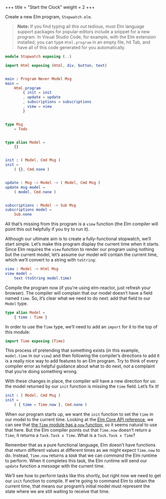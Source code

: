 +++
title       = "Start the Clock"
weight      = 2
+++

Create a new Elm program, `Stopwatch.elm`.

> **Note:** If you find typing all this out tedious,
> most Elm language support packages for popular editors include
> a snippet for a new program.
> In Visual Studio Code, for example,
> with the Elm extension installed,
> you can type `Html.program` in an empty file,
> hit Tab,
> and have all of this code generated for you automatically.

```elm
module Stopwatch exposing (..)

import Html exposing (Html, div, button, text)


main : Program Never Model Msg
main =
    Html.program
        { init = init
        , update = update
        , subscriptions = subscriptions
        , view = view
        }


type Msg
    = Todo


type alias Model =
    {}


init : ( Model, Cmd Msg )
init =
    ( {}, Cmd.none )


update : Msg -> Model -> ( Model, Cmd Msg )
update msg model =
    ( model, Cmd.none )


subscriptions : Model -> Sub Msg
subscriptions model =
    Sub.none
```

All that’s missing from this program
is a `view` function
(the Elm compiler will point this out helpfully
if you try to run it).

Although our ultimate aim is to
create a fully-functional stopwatch,
we’ll start simple.
Let’s make this program
display the current time
when it starts.
Since Elm requires the `view` function to render our program
using nothing but the current model,
let’s assume our model will contain the current time,
which we’ll convert to a string
with `toString`:

```elm
view : Model -> Html Msg
view model =
    text (toString model.time)
```

Compile the program now
(if you're using elm-reactor, just refresh your browser).
The compiler will complain
that our model doesn’t have a field named `time`.
So, it’s clear what we need to do next:
add that field to our `Model` type.

```elm
type alias Model =
    { time : Time }
```

In order to use the `Time` type,
we’ll need to add an `import` for it
to the top of this module:

```elm
import Time exposing (Time)
```

This process of pretending that something exists
(in this example, `model.time` in our `view`)
and then following the compiler’s directions to add it
is a really nice way to add features to an Elm program.
Try to think of every compiler error as
helpful guidance about what to do next,
not a complaint that you’re doing something wrong.

With these changes in place,
the compiler will have a new direction for us:
the model returned by our `init` function
is missing the `time` field.
Let’s fix it!

```elm
init : ( Model, Cmd Msg )
init =
    ( { time = Time.now }, Cmd.none )
```

When our program starts up,
we want the `init` function to
set the `time` in our model to the current time.
Looking at the [Elm Core API reference][core],
we can see that [the `Time` module has a `now` function][time.now],
so it seems natural to use that here.
But the Elm compiler points out
that `Time.now` doesn’t return a `Time`;
it returns a `Task.Task x Time`.
What is a `Task.Task x Time`?

Remember that as a pure functional language,
Elm doesn’t have functions that
return different values at different times
as we might expect `Time.now` to do.
Instead, `Time.now` returns a _task_ that
we can _command_ the Elm runtime to perform.
When it completes this task,
the Elm runtime will send our `update` function a _message_
with the current time.

We’ll see how to perform tasks like this shortly,
but right now
we need to get our `init` function to compile.
If we’re going to command Elm to obtain the current time,
that means our program’s initial model
must represent the state where
we are still waiting to receive that time.

[core]: http://package.elm-lang.org/packages/elm-lang/core/latest/
[time.now]: http://package.elm-lang.org/packages/elm-lang/core/5.1.1/Time#now
